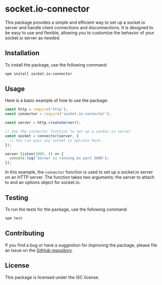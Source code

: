 # socket.io-connector

This package provides a simple and efficient way to set up a socket.io server and handle client connections and disconnections. It is designed to be easy to use and flexible, allowing you to customize the behavior of your socket.io server as needed.

## Installation

To install the package, use the following command:

```bash
npm install socket.io-connector
```

## Usage

Here is a basic example of how to use the package:

```javascript
const http = require('http');
const connector = require('socket.io-connector');

const server = http.createServer();

// Use the connector function to set up a socket.io server
const socket = connector(server, {
  // You can pass any socket.io options here
});

server.listen(3000, () => {
  console.log('Server is running on port 3000');
});
```

In this example, the `connector` function is used to set up a socket.io server on an HTTP server. The function takes two arguments: the server to attach to and an options object for socket.io.

## Testing

To run the tests for the package, use the following command:

```bash
npm test
```

## Contributing

If you find a bug or have a suggestion for improving the package, please file an issue on the [GitHub repository](https://github.com/yourusername/socket.io-connector/issues).

## License

This package is licensed under the ISC license.
